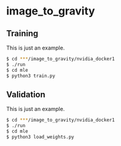 # image_to_gravity
## Training
This is just an example.
```bash
$ cd ***/image_to_gravity/nvidia_docker1
$ ./run
$ cd mle
$ python3 train.py
```
## Validation
This is just an example.
```bash
$ cd ***/image_to_gravity/nvidia_docker1
$ ./run
$ cd mle
$ python3 load_weights.py
```
